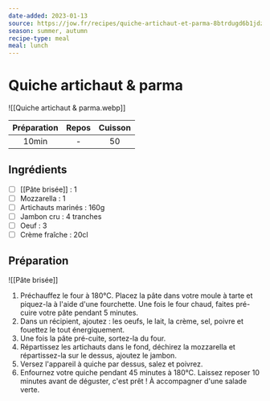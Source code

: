 ```yaml
---
date-added: 2023-01-13
source: https://jow.fr/recipes/quiche-artichaut-et-parma-8btrdugd6b1jdzgp10qd
season: summer, autumn
recipe-type: meal
meal: lunch
---
```


# Quiche artichaut & parma

![[Quiche artichaut & parma.webp]]

| Préparation | Repos | Cuisson |
|:-----------:|:-----:|:-------:|
|    10min    |   -   |   50    |

## Ingrédients

- [ ] [[Pâte brisée]] : 1
- [ ] Mozzarella : 1
- [ ] Artichauts marinés : 160g
- [ ] Jambon cru : 4 tranches
- [ ] Oeuf : 3
- [ ] Crème fraîche : 20cl

## Préparation

![[Pâte brisée]]

1. Préchauffez le four à 180°C. Placez la pâte dans votre moule à tarte et piquez-la à l'aide d'une fourchette. Une fois le four chaud, faites pré-cuire votre pâte pendant 5 minutes.
2. Dans un récipient, ajoutez : les oeufs, le lait, la crème, sel, poivre et fouettez le tout énergiquement.
3. Une fois la pâte pré-cuite, sortez-la du four.
4. Répartissez les artichauts dans le fond, déchirez la mozzarella et répartissez-la sur le dessus, ajoutez le jambon.
5. Versez l'appareil à quiche par dessus, salez et poivrez.
6. Enfournez votre quiche pendant 45 minutes à 180°C. Laissez reposer 10 minutes avant de déguster, c'est prêt ! À accompagner d'une salade verte.
